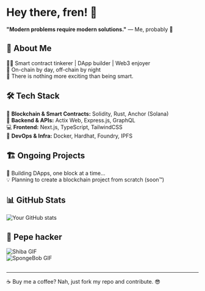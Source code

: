 # Hey there, fren! 🫡

**"Modern problems require modern solutions."** — Me, probably 👀

## 🚀 About Me

👨‍💻 Smart contract tinkerer | DApp builder | Web3 enjoyer  
🔗 On-chain by day, off-chain by night  
🧠 There is nothing more exciting than being smart.  

## 🛠 Tech Stack

🚀 **Blockchain & Smart Contracts:** Solidity, Rust, Anchor (Solana)  
📜 **Backend & APIs:** Actix Web, Express.js, GraphQL  
💻 **Frontend:** Next.js, TypeScript, TailwindCSS  
🐳 **DevOps & Infra:** Docker, Hardhat, Foundry, IPFS  

## 🏗 Ongoing Projects

📌 Building DApps, one block at a time...  
💡 Planning to create a blockchain project from scratch (soon™)  

## 📊 GitHub Stats
![Your GitHub stats](https://github-readme-stats.vercel.app/api?username=your-username&show_icons=true&theme=radical)

## 🐸 Pepe hacker
![Shiba GIF](https://media.giphy.com/media/3o7abKhOpu0NwenH3O/giphy.gif)  
![SpongeBob GIF](https://media.giphy.com/media/26AHONQ79FdWZhAI0/giphy.gif)  

<!-- Hidden Easter Egg -->
<img src="https://media.tenor.com/q6SxqzO4sJkAAAAC/pepe-peepo.gif" width="1" height="1" alt="Nothing to see here..." />

---
☕ Buy me a coffee? Nah, just fork my repo and contribute. 😎


